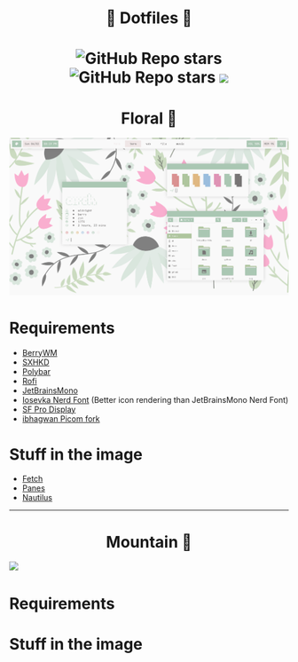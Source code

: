 <h1 align="center"> 🌸 Dotfiles 🌸 <h1>

<p align="center"> 
  <img alt="GitHub Repo stars" src="https://img.shields.io/github/stars/mdnght-4/dotfiles?color=aac7b3&labelColor=f9f9f9&style=for-the-badge">
  <img alt="GitHub Repo stars" src="https://img.shields.io/github/forks/mdnght-4/dotfiles?color=EF9C9C&labelColor=f9f9f9&style=for-the-badge">
  <img src="https://badges.pufler.dev/visits/mdnght-4/dotfiles?style=for-the-badge&color=9abddd&labelColor=f9f9f9"/>
  </p>
  
<h1 align="center"> Floral 🌷  </h1>
  

![](Floral/src/1.png)
  
# Requirements
- [BerryWM](https://berrywm.org/)
- [SXHKD](https://github.com/baskerville/sxhkd)
- [Polybar](https://github.com/polybar/polybar)
- [Rofi](https://github.com/davatorium/rofi) 
- [JetBrainsMono](https://www.jetbrains.com/lp/mono/)
- [Iosevka Nerd Font](https://github.com/ryanoasis/nerd-fonts/tree/master/patched-fonts/Iosevka) (Better icon rendering than JetBrainsMono Nerd Font)
- [SF Pro Display](https://github.com/sahibjotsaggu/San-Francisco-Pro-Fonts)
- [ibhagwan Picom fork](https://github.com/ibhagwan/picom)
  
# Stuff in the image
- [Fetch](https://github.com/smartsyncing/dotfiles/blob/main/zsh/autostart)
- [Panes](https://github.com/stark/Color-Scripts/blob/master/color-scripts/panes)
- [Nautilus](https://github.com/GNOME/nautilus)

---
<h1 align="center"> Mountain 🗻 </h1>


![](Mountain/src/mountain.jpg)

# Requirements

# Stuff in the image
